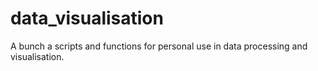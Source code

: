 # data_visualisation
A bunch a scripts and functions for personal use in data processing and visualisation.
